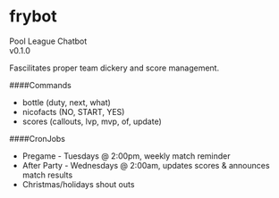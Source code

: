 # frybot  
Pool League Chatbot  
v0.1.0  
  
Fascilitates proper team dickery and score management.  
  
####Commands  
  * bottle (duty, next, what)
  * nicofacts (NO, START, YES)  
  * scores (callouts, lvp, mvp, of, update)  
  
####CronJobs  
  * Pregame - Tuesdays @ 2:00pm, weekly match reminder  
  * After Party - Wednesdays @ 2:00am, updates scores & announces match results  
  * Christmas/holidays shout outs